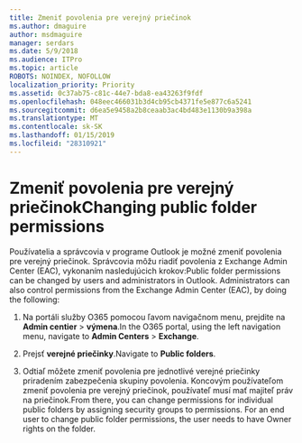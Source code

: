 ```yaml
---
title: Zmeniť povolenia pre verejný priečinok
ms.author: dmaguire
author: msdmaguire
manager: serdars
ms.date: 5/9/2018
ms.audience: ITPro
ms.topic: article
ROBOTS: NOINDEX, NOFOLLOW
localization_priority: Priority
ms.assetid: 0c37ab75-c81c-44e7-bda8-ea43263f9fdf
ms.openlocfilehash: 048eec466031b3d4cb95cb4371fe5e877c6a5241
ms.sourcegitcommit: d6ea5e9458a2b8ceaab3ac4bd483e1130b9a398a
ms.translationtype: MT
ms.contentlocale: sk-SK
ms.lasthandoff: 01/15/2019
ms.locfileid: "28310921"
---
```

# <a name="changing-public-folder-permissions"></a><span data-ttu-id="5791f-102">Zmeniť povolenia pre verejný priečinok</span><span class="sxs-lookup"><span data-stu-id="5791f-102">Changing public folder permissions</span></span>

<span data-ttu-id="5791f-p101">Používatelia a správcovia v programe Outlook je možné zmeniť povolenia pre verejný priečinok. Správcovia môžu riadiť povolenia z Exchange Admin Center (EAC), vykonaním nasledujúcich krokov:</span><span class="sxs-lookup"><span data-stu-id="5791f-p101">Public folder permissions can be changed by users and administrators in Outlook. Administrators can also control permissions from the Exchange Admin Center (EAC), by doing the following:</span></span>
  
1. <span data-ttu-id="5791f-105">Na portáli služby O365 pomocou ľavom navigačnom menu, prejdite na **Admin centier** \> **výmena**.</span><span class="sxs-lookup"><span data-stu-id="5791f-105">In the O365 portal, using the left navigation menu, navigate to **Admin Centers** \> **Exchange**.</span></span>
    
2. <span data-ttu-id="5791f-106">Prejsť **verejné priečinky**.</span><span class="sxs-lookup"><span data-stu-id="5791f-106">Navigate to **Public folders**.</span></span>
    
3. <span data-ttu-id="5791f-p102">Odtiaľ môžete zmeniť povolenia pre jednotlivé verejné priečinky priradením zabezpečenia skupiny povolenia. Koncovým používateľom zmeniť povolenia pre verejný priečinok, používateľ musí mať majiteľ práv na priečinok.</span><span class="sxs-lookup"><span data-stu-id="5791f-p102">From there, you can change permissions for individual public folders by assigning security groups to permissions. For an end user to change public folder permissions, the user needs to have Owner rights on the folder.</span></span>
    

